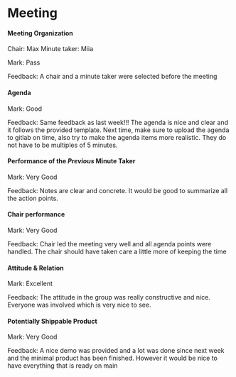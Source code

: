 # Meeting

#### Meeting Organization

Chair: Max
Minute taker: Miia

Mark: Pass

Feedback: A chair and a minute taker were selected before the meeting


#### Agenda 

Mark: Good

Feedback: Same feedback as last week!!! The agenda is nice and clear and it follows the provided template. Next time, make sure to upload the agenda to gitlab on time, also try to make the agenda items more realistic. They do not have to be multiples of 5 minutes.


#### Performance of the *Previous* Minute Taker

Mark: Very Good

Feedback: Notes are clear and concrete. It would be good to summarize all the action points.


#### Chair performance

Mark: Very Good

Feedback: Chair led the meeting very well and all agenda points were handled. The chair should have taken care a little more of keeping the time


#### Attitude & Relation

Mark: Excellent

Feedback: The attitude in the group was really constructive and nice. Everyone was involved which is very nice to see.


#### Potentially Shippable Product

Mark: Very Good

Feedback: A nice demo was provided and a lot was done since next week and the minimal product has been finished. However it would be nice to have everything that is ready on main
